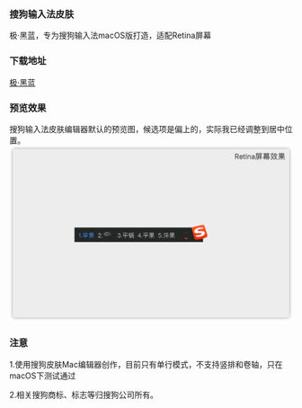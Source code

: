 ### 搜狗输入法皮肤
极·黑蓝，专为搜狗输入法macOS版打造，适配Retina屏幕

### 下载地址
[极·黑蓝](https://github.com/jetyu/SogouSkin/releases/)

### 预览效果
搜狗输入法皮肤编辑器默认的预览图，候选项是偏上的，实际我已经调整到居中位置。
![Retina](https://raw.githubusercontent.com/jetyu/SogouSkin/master/SkinReviewWithRetina.png)
 
### 注意
1.使用搜狗皮肤Mac编辑器创作，目前只有单行模式，不支持竖排和卷轴，只在macOS下测试通过

2.相关搜狗商标、标志等归搜狗公司所有。
